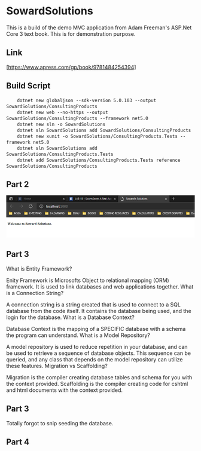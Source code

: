 # SowardSolutions
This is a build of the demo MVC application from Adam Freeman's ASP.Net Core 3 text book. This is for demonstration purpose. 

## Link 
[https://www.apress.com/gp/book/9781484254394]
## Build Script

        dotnet new globaljson --sdk-version 5.0.103 --output SowardSolutions/ConsultingProducts
        dotnet new web --no-https --output SowardSolutions/ConsultingProducts --framework net5.0
        dotnet new sln -o SowardSolutions
        dotnet sln SowardSolutions add SowardSolutions/ConsultingProducts 
        dotnet new xunit -o SowardSolutions/ConsultingProducts.Tests --framework net5.0
        dotnet sln SowardSolutions add SowardSolutions/ConsultingProducts.Tests 
        dotnet add SowardSolutions/ConsultingProducts.Tests reference SowardSolutions/ConsultingProducts 
        
## Part 2
![Part2](Archive/LAB_1B_Part2.PNG)

## Part 3
What is Entity Framework?

Enity Framework is Microsofts Object to relational mapping (ORM) framework. 
It is used to link databases and web applications together.
What is a Connection String?

A connection string is a string created that is used to connect to a SQL database from the code itself.
It contains the database being used, and the login for the database.
What is a Database Context?

Database Context is the mapping of a SPECIFIC database with a schema the program can understand.
What is a Model Repository?

A model repository is used to reduce repetition in your database, and can be used to retrieve a sequence of database objects.
This sequence can be queried, and any class that depends on the model repository can utilize these features.
Migration vs Scaffolding?

Migration is the compiler creating database tables and schema for you with the context provided.
Scaffolding is the compiler creating code for cshtml and html documents with the context provided.

## Part 3
Totally forgot to snip seeding the database.

## Part 4
